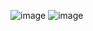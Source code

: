 
  ![image](https://github.com/user-attachments/assets/4ee02010-3be6-478c-a468-1dc58dc8be23)
  ![image](https://github.com/user-attachments/assets/de672acd-b93a-403a-862a-be5cb6e0691b)



